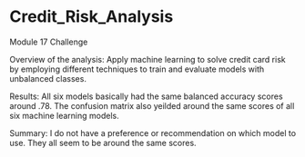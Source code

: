 # Credit_Risk_Analysis
Module 17 Challenge 


Overview of the analysis: Apply machine learning to solve credit card risk by employing different techniques to train and evaluate models with unbalanced classes.

Results: All six models basically had the same balanced accuracy scores around .78. The confusion matrix also yeilded around the same scores of all six machine learning models.


Summary: I do not have a preference or recommendation on which model to use. They all seem to be around the same scores. 
